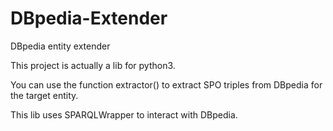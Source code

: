 # DBpedia-Extender

DBpedia entity extender

This project is actually a lib for python3.

You can use the function extractor() to extract SPO triples from DBpedia for the target entity.

This lib uses SPARQLWrapper to interact with DBpedia.

